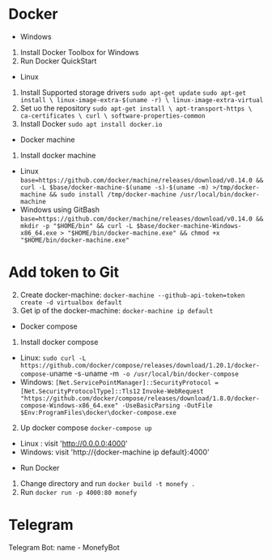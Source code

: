 # Docker
- Windows
1. Install Docker Toolbox for Windows
2. Run Docker QuickStart

- Linux
1. Install Supported storage drivers
`sudo apt-get update`
`sudo apt-get install \
    linux-image-extra-$(uname -r) \
    linux-image-extra-virtual`
2. Set uo the repository
`sudo apt-get install \
    apt-transport-https \
    ca-certificates \
    curl \
    software-properties-common`
3. Install Docker
`sudo apt install docker.io`

- Docker machine
1. Install docker machine
* Linux
`base=https://github.com/docker/machine/releases/download/v0.14.0 &&
  curl -L $base/docker-machine-$(uname -s)-$(uname -m) >/tmp/docker-machine &&
  sudo install /tmp/docker-machine /usr/local/bin/docker-machine`
* Windows using GitBash
`base=https://github.com/docker/machine/releases/download/v0.14.0 &&
  mkdir -p "$HOME/bin" &&
  curl -L $base/docker-machine-Windows-x86_64.exe > "$HOME/bin/docker-machine.exe" &&
  chmod +x "$HOME/bin/docker-machine.exe"`
# Add token to Git
2. Create docker-machine: `docker-machine --github-api-token=token create -d virtualbox default`
3. Get ip of the docker-machine: `docker-machine ip default`

- Docker compose
1. Install docker compose
* Linux:
`sudo curl -L https://github.com/docker/compose/releases/download/1.20.1/docker-compose-`uname -s`-`uname -m` -o /usr/local/bin/docker-compose`
* Windows:
`[Net.ServicePointManager]::SecurityProtocol = [Net.SecurityProtocolType]::Tls12`
`Invoke-WebRequest "https://github.com/docker/compose/releases/download/1.8.0/docker-compose-Windows-x86_64.exe" -UseBasicParsing -OutFile $Env:ProgramFiles\docker\docker-compose.exe`
2. Up docker compose
`docker-compose up`
* Linux : visit 'http://0.0.0.0:4000'
* Windows: visit 'http://{docker-machine ip default}:4000'


- Run Docker
1. Change directory and run `docker build -t monefy .`
2. Run `docker run -p 4000:80 monefy`

# Telegram
Telegram Bot:
name - MonefyBot
